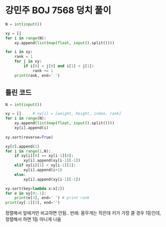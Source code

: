 # 강민주 BOJ 7568 덩치 풀이

```python
N = int(input())

xy = []
for i in range(N):
    xy.append(list(map(float, input().split())))

for i in xy:
    rank = 1
    for j in xy:
        if i[0] < j[0] and i[1] < j[1]:
            rank += 1
    print(rank, end=' ')
```

## 틀린 코드
```python
N = int(input())

xy = []     # xy[i] = [weight, height, index, rank]
for i in range(N):
    xy.append(list(map(float, input().split())))
    xy[i].append(i)
    
xy.sort(reverse=True)

xy[0].append(1)
for i in range(1,N):
    if xy[i][0] == xy[i-1][0]:
        xy[i].append(xy[i-1][-1])
    elif xy[i][1] < xy[i-1][1]:
        xy[i].append(i+1)
    else:
        xy[i].append(xy[i-1][-1])

xy.sort(key=lambda x:x[2])
for e in xy[0:-1]:
    print(e[3], end=' ') # print rank
print(xy[-1][3], end='')
```


정렬해서 앞에거만 비교하면 안됨.. 반례: 몸무게는 작은데 키가 가장 클 경우 1등인데, 정렬해서 하면 1등 아니게 나옴
